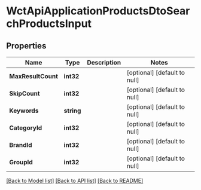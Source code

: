 # WctApiApplicationProductsDtoSearchProductsInput

## Properties
Name | Type | Description | Notes
------------ | ------------- | ------------- | -------------
**MaxResultCount** | **int32** |  | [optional] [default to null]
**SkipCount** | **int32** |  | [optional] [default to null]
**Keywords** | **string** |  | [optional] [default to null]
**CategoryId** | **int32** |  | [optional] [default to null]
**BrandId** | **int32** |  | [optional] [default to null]
**GroupId** | **int32** |  | [optional] [default to null]

[[Back to Model list]](../README.md#documentation-for-models) [[Back to API list]](../README.md#documentation-for-api-endpoints) [[Back to README]](../README.md)

